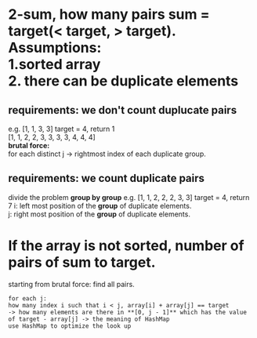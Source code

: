 # 2-sum, how many pairs sum = target(< target, > target). <br>Assumptions:<br>1.sorted array<br>2. there can be duplicate elements
## requirements: we don't count duplucate pairs
e.g. [1, 1, 3, 3] target = 4, return 1<br>
[1, 1, 2, 2, 3, 3, 3, 3, 4, 4, 4]<br>
**brutal force:**<br>
for each distinct j -> rightmost index of each duplicate group.
## requirements: we count duplicate pairs
divide the problem **group by group**
e.g. [1, 1, 2, 2, 2, 3, 3] target = 4, return 7
i: left most position of the **group** of duplicate elements.<br>
j: right most position of the **group** of duplicate elements.
# If the array is not sorted, number of pairs of sum to target.
starting from brutal force: find all pairs.<br>

    for each j:
    how many index i such that i < j, array[i] + array[j] == target
    -> how many elements are there in **[0, j - 1]** which has the value of target - array[j] -> the meaning of HashMap
    use HashMap to optimize the look up
